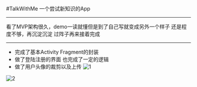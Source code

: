 #TalkWithMe
一个尝试新知识的App
***
看了MVP架构很久，demo一读就懂但是到了自己写就变成另外一个样子
还是程度不够，再沉淀沉淀 过阵子再来接着完成
***
- 完成了基本Activity Fragment的封装
- 做了登陆注册的界面 也完成了一定的逻辑
- 做了用户头像的裁剪以及上传
![1](https://upload-images.jianshu.io/upload_images/1467700-34354e27cc451ba2.jpg?imageMogr2/auto-orient/strip%7CimageView2/2/w/1240)

![2](https://upload-images.jianshu.io/upload_images/1467700-0f57eb504fbec0d6.jpg?imageMogr2/auto-orient/strip%7CimageView2/2/w/1240)
